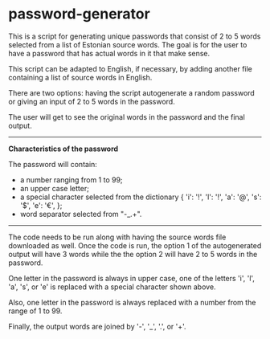 # password-generator

This is a script for generating unique passwords that consist of 2 to 5 words selected from a list of Estonian source words. The goal is for the user to have a password that has actual words in it that make sense.

This script can be adapted to English, if necessary, by adding another file containing a list of source words in English.

There are two options: having the script autogenerate a random password or giving an input of 2 to 5 words in the password.

The user will get to see the original words in the password and the final output.

-------------------------------------------------------------


**Characteristics of the password**

The password will contain: 
- a number ranging from 1 to 99;
- an upper case letter; 
- a special character selected from the dictionary 
{
            'i': '!',
            'l': '!',
            'a': '@',
            's': '$',
            'e': '€',
        };
- word separator selected from "-_.+".

-------------------------------------------------------------

The code needs to be run along with having the source words file downloaded as well. Once the code is run, the option 1 of the autogenerated output will have 3 words while the the option 2 will have 2 to 5 words in the password.

One letter in the password is always in upper case, one of the letters 'i', 'l', 'a', 's', or 'e' is replaced with a special character shown above.

Also, one letter in the password is always replaced with a number from the range of 1 to 99.

Finally, the output words are joined by '-', '_', '.', or '+'.
